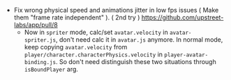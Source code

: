 - Fix wrong physical speed and animations jitter in low fps issues ( Make them "frame rate independent" ). ( 2nd try ) https://github.com/upstreet-labs/app/pull/8
  - Now in `spriter` mode, calc/set `avatar.velocity` in `avatar-spriter.js`, don't need calc it in `avatar.js` anymore.
    In normal mode, keep copying `avatar.velocity` from `player/character.characterPhysics.velocity` in `player-avatar-binding.js`.
    So don't need distinguish these two situations through `isBoundPlayer` arg.